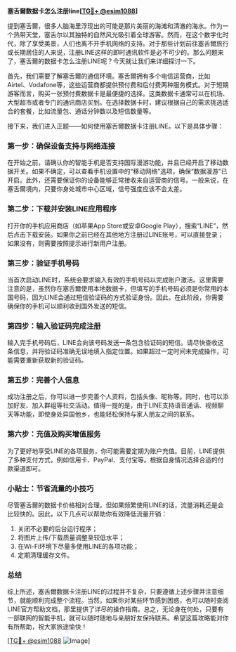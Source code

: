 **塞舌爾数据卡怎么注册line[[TG💪+ @esim1088](https://t.me/s/esim1088)]**

提到塞舌爾，很多人脑海里浮现出的可能是那片美丽的海滩和清澈的海水。作为一个热带天堂，塞舌尔以其独特的自然风光吸引着全球游客。然而，在这个数字化时代，除了享受美景，人们也离不开手机网络的支持。对于那些计划前往塞舌爾旅行或长期居住的人来说，注册LINE这样的即时通讯软件是必不可少的。那么问题来了，塞舌爾的数据卡怎么注册LINE呢？今天就让我们来详细探讨一下。

首先，我们需要了解塞舌爾的通信环境。塞舌爾拥有多个电信运营商，比如Airtel、Vodafone等，这些运营商都提供预付费和后付费两种服务模式。对于短期游客而言，购买一张预付费数据卡是最便捷的选择。这类数据卡通常可以在机场、大型超市或者专门的通讯商店买到。在选择数据卡时，建议根据自己的需求挑选适合的套餐，比如流量包、通话分钟数以及短信数量等。

接下来，我们进入正题——如何使用塞舌爾数据卡注册LINE。以下是具体步骤：

### **第一步：确保设备支持与网络连接**
在开始之前，请确认你的智能手机是否支持国际漫游功能，并且已经开启了移动数据开关。如果不确定，可以查看手机设置中的“移动网络”选项，确保“数据漫游”已开启。此外，还需要保证你的设备能够正常接收来自运营商的信号。一般来说，在塞舌爾境内，只要你身处城市中心区域，信号强度应该不会太差。

### **第二步：下载并安装LINE应用程序**
打开你的手机应用商店（如苹果App Store或安卓Google Play），搜索“LINE”，然后点击下载安装。如果你之前已经在其他地方注册过LINE账号，可以直接登录；如果没有，则需要按照提示进行新用户注册。

### **第三步：验证手机号码**
当首次启动LINE时，系统会要求输入有效的手机号码以完成账户激活。这里需要注意的是，虽然你在塞舌爾使用本地数据卡，但填写的手机号码必须是你常用的本国号码，因为LINE会通过短信验证码的方式验证身份。因此，在此阶段，你需要确保你的手机可以顺利收到国外发送的短信。

### **第四步：输入验证码完成注册**
输入完手机号码后，LINE会向该号码发送一条包含验证码的短信。请尽快查收这条信息，并将验证码准确无误地填入指定位置。如果超过一定时间未完成操作，可能需要重新获取新的验证码。

### **第五步：完善个人信息**
成功注册之后，你可以进一步完善个人资料，包括头像、昵称等。同时，也可以添加好友、加入群组等社交活动。值得一提的是，由于LINE支持语音通话、视频聊天等功能，即使身处异国他乡，也能轻松保持与家人朋友之间的联系。

### **第六步：充值及购买增值服务**
为了更好地享受LINE的各项服务，你可能需要定期为账户充值。目前，LINE提供了多种支付方式，例如信用卡、PayPal、支付宝等。根据自身情况选择合适的付款渠道即可。

### **小贴士：节省流量的小技巧**
尽管塞舌爾的数据卡价格相对合理，但如果频繁使用LINE的话，流量消耗还是会比较快的。因此，以下几点可以帮助你有效降低流量开销：
1. 关闭不必要的后台运行程序；
2. 将图片上传/下载质量调整至较低水平；
3. 在Wi-Fi环境下尽量多使用LINE的各项功能；
4. 定期清理缓存文件。

### **总结**
综上所述，塞舌爾数据卡注册LINE的过程并不复杂，只要遵循上述步骤并注意细节，就能顺利完成整个流程。当然，如果你对某些环节感到困惑，也可以随时查阅LINE官方帮助文档，那里提供了详尽的操作指南。总之，无论身在何处，只要有一部联网的智能手机，就可以随时随地与亲朋好友保持联系。希望这篇攻略能对你有所帮助，祝大家旅途愉快！

[[TG💪+ @esim1088](https://t.me/s/esim1088) ![Image](https://i.postimg.cc/4NQfJmqS/Snipaste-2025-05-13-00-14-12.png)]